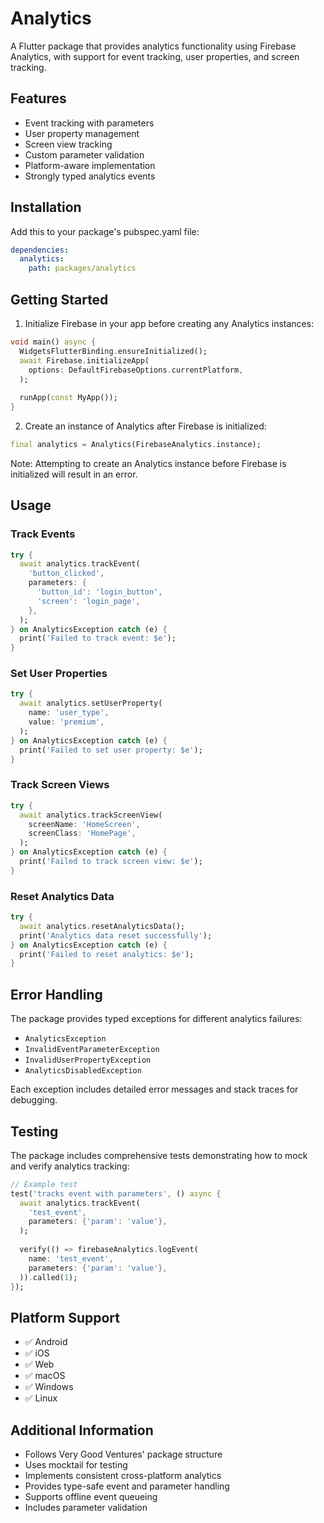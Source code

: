 # Analytics

A Flutter package that provides analytics functionality using Firebase Analytics, with support for event tracking, user properties, and screen tracking.

## Features

- Event tracking with parameters
- User property management
- Screen view tracking
- Custom parameter validation
- Platform-aware implementation
- Strongly typed analytics events

## Installation

Add this to your package's pubspec.yaml file:

```yaml
dependencies:
  analytics:
    path: packages/analytics
```

## Getting Started

1. Initialize Firebase in your app before creating any Analytics instances:

```dart
void main() async {
  WidgetsFlutterBinding.ensureInitialized();
  await Firebase.initializeApp(
    options: DefaultFirebaseOptions.currentPlatform,
  );
  
  runApp(const MyApp());
}
```

2. Create an instance of Analytics after Firebase is initialized:

```dart
final analytics = Analytics(FirebaseAnalytics.instance);
```

Note: Attempting to create an Analytics instance before Firebase is initialized will result in an error.

## Usage

### Track Events

```dart
try {
  await analytics.trackEvent(
    'button_clicked',
    parameters: {
      'button_id': 'login_button',
      'screen': 'login_page',
    },
  );
} on AnalyticsException catch (e) {
  print('Failed to track event: $e');
}
```

### Set User Properties

```dart
try {
  await analytics.setUserProperty(
    name: 'user_type',
    value: 'premium',
  );
} on AnalyticsException catch (e) {
  print('Failed to set user property: $e');
}
```

### Track Screen Views

```dart
try {
  await analytics.trackScreenView(
    screenName: 'HomeScreen',
    screenClass: 'HomePage',
  );
} on AnalyticsException catch (e) {
  print('Failed to track screen view: $e');
}
```

### Reset Analytics Data

```dart
try {
  await analytics.resetAnalyticsData();
  print('Analytics data reset successfully');
} on AnalyticsException catch (e) {
  print('Failed to reset analytics: $e');
}
```

## Error Handling

The package provides typed exceptions for different analytics failures:

- `AnalyticsException`
- `InvalidEventParameterException`
- `InvalidUserPropertyException`
- `AnalyticsDisabledException`

Each exception includes detailed error messages and stack traces for debugging.

## Testing

The package includes comprehensive tests demonstrating how to mock and verify analytics tracking:

```dart
// Example test
test('tracks event with parameters', () async {
  await analytics.trackEvent(
    'test_event',
    parameters: {'param': 'value'},
  );
  
  verify(() => firebaseAnalytics.logEvent(
    name: 'test_event',
    parameters: {'param': 'value'},
  )).called(1);
});
```

## Platform Support

- ✅ Android
- ✅ iOS
- ✅ Web
- ✅ macOS
- ✅ Windows
- ✅ Linux

## Additional Information

- Follows Very Good Ventures' package structure
- Uses mocktail for testing
- Implements consistent cross-platform analytics
- Provides type-safe event and parameter handling
- Supports offline event queueing
- Includes parameter validation
